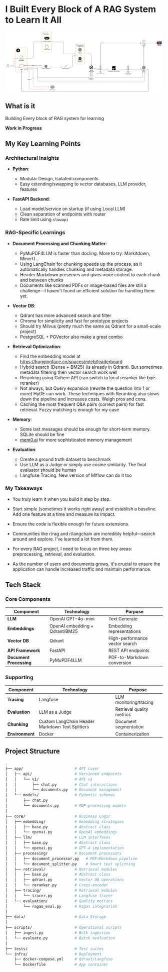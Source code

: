 # I Built Every Block of A RAG System to Learn It All
![RAG Architecture Diagram](docs/rag_architecture.png)
## What is it

Building Every block of RAG system for learning  



<b>Work in Progress</b>
## My Key Learning Points

### Architectural Insights

- **Python**: 
  - Modular Design, Isolated components
  - Easy extending/swapping to vector databases, LLM provider, features

- **FastAPI Backend**:
  - Load model/service on startup (if using Local LLM)
  - Clean separation of endpoints with router
  - Rate limit using `slowapi`

### RAG-Specific Learnings
- **Document Processing and Chunking Matter**:
  - PyMuPDF4LLM is faster than docling. More to try: Markitdown, MinerU... 
  - Using LangChain for chunking speeds up the process, as it automatically handles chunking and metadata storage.
  - Header Markdown preserves and gives more context to each chunk and between chunks
  - Documents like scanned PDFs or image-based files are still a challenge—I haven’t found an efficient solution for handling them yet.

- **Vector DB**:
    - Qdrant has more advanced search and filter
    - Chroma for simplicity and fast for prototype projects
    - Should try Milvus (pretty much the same as Qdrant for a small-scale project)
    - PostgreSQL + PGVector also make a great combo

- **Retrieval Optimization**:
  - Find the embedding model at https://huggingface.co/spaces/mteb/leaderboard
  - Hybrid search (Dense + BM25) (is already in Qdrant). But sometimes metadata filtering then vector search work well
  - Reranking using Cohere API (can switch to local reranker like bge-reranker)
  - Not always, but Query expansion (rewrite the question into 1 or more) HyDE can work. These techniques with Reranking also slows down the pipeline and increases costs. Weigh pros and cons. 
  - Caching the most frequent Q&A pairs (correct pairs) for fast retrieval. Fuzzy matching is enough for my case

- **Memory**:
    - Some last messages should be enough for short-term memory. SQLite should be fine
    - [mem0.ai](https://mem0.ai/) for more sophisticated memory management

- **Evaluation**:
    - Create a ground truth dataset to benchmark
  - Use LLM as a Judge or simply use cosine similarity. The final evaluator should be human 
  - Langfuse Tracing. New version of Mlflow can do it too

### My Takeaways

  - You truly learn it when you build it step by step.
  - Start simple (sometimes it works right away) and establish a baseline. Add one feature at a time and measure its impact.
  - Ensure the code is flexible enough for future extensions.
  - Communities like r/rag and r/langchain are incredibly helpful—search around and explore. I've learned a lot from them.

  - For every RAG project, I need to focus on three key areas: preprocessing, retrieval, and evaluation.
  - As the number of users and documents grows, it's crucial to ensure the application can handle increased traffic and maintain performance.

## Tech Stack

### Core Components
| Component | Technology | Purpose |
|-----------|------------|---------|
| **LLM** | OpenAI GPT-4o-mini | Text Generate |
| **Embeddings** | OpenAI embedding + Qdrant/BM25  | Embedding representations |
| **Vector DB** | Qdrant | High-performance vector search |
| **API Framework** | FastAPI | REST API endpoints |
| **Document Processing** | PyMuPDF4LLM | PDF-to-Markdown conversion |

### Supporting 
| Component | Technology | Purpose |
|-----------|------------|---------|
| **Tracing** | Langfuse | LLM monitoring/tracing |
| **Evaluation** | LLM as a Judge | Retrieval quality metrics |
| **Chunking** | Custom LangChain Header Markdown Text Splitters | Document segmentation |
| **Environment** | Docker | Containerization |

## Project Structure

```bash
.
├── app/                       # API Layer
│   ├── api/                   # Versioned endpoints
│   │   └── v1/                # API v1
│   │       ├── chat.py        # Chat interactions
│   │       └── documents.py   # Document management
│   └── models/                # Pydantic schemas
│       ├── chat.py
│       └── documents.py       # PDF processing models
│       
├── core/                      # Business Logic
│   ├── embedding/             # Embedding strategies
│   │   ├── base.py            # Abstract class
│   │   └── openai.py          # OpenAI embeddings
│   ├── llm/                   # LLM interfaces
│   │   ├── base.py            # Abstract class
│   │   └── openai.py          # GPT-4 implementation
│   ├── processing/            # Document processors
│   │   ├── document_processor.py   # PDF→Markdown pipeline
│   │   └── document_splitter.py    # Smart text splitting
│   ├── retrieval/             # Retrieval modules
│   │   ├── base.py            # Abstract class
│   │   ├── qdrant.py          # Vector DB operations
│   │   └── reranker.py        # Cross-encoder
│   ├── tracing/               # Retrieval modules
│   │   └── tracer.py          # Langfuse tracer
│   └── evaluation/            # Quality metrics
│       └── ragas_eval.py      # Ragas integration
│
├── data/                      # Data Storage
│
├── scripts/                   # Operational scripts
│   ├── ingest.py              # Bulk ingestion
│   └── evaluate.py            # Batch evaluation
│
├── tests/                     # Test suites
└── infra/                     # Deployment
    ├── docker-compose.yml     # Qdrant/Langfuse
    └── Dockerfile             # App container
```
